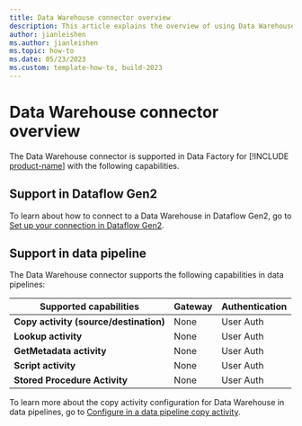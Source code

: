 ```yaml
---
title: Data Warehouse connector overview
description: This article explains the overview of using Data Warehouse.
author: jianleishen
ms.author: jianleishen
ms.topic: how-to
ms.date: 05/23/2023
ms.custom: template-how-to, build-2023
---
```


# Data Warehouse connector overview

The Data Warehouse connector is supported in Data Factory for [!INCLUDE [product-name](../includes/product-name.md)] with the following capabilities.

## Support in Dataflow Gen2

To learn about how to connect to a Data Warehouse in Dataflow Gen2, go to [Set up your connection in Dataflow Gen2](connector-data-warehouse.md#set-up-your-connection-in-dataflow-gen2).

## Support in data pipeline

The Data Warehouse connector supports the following capabilities in data pipelines:

| Supported capabilities | Gateway | Authentication |
| --- | --- | ---|
| **Copy activity (source/destination)** | None | User Auth  |
| **Lookup activity** | None |User Auth |
| **GetMetadata activity** | None |User Auth |
| **Script activity** | None |User Auth |
| **Stored Procedure Activity** | None |User Auth |

To learn more about the copy activity configuration for Data Warehouse in data pipelines, go to [Configure in a data pipeline copy activity](connector-data-warehouse-copy-activity.md).
